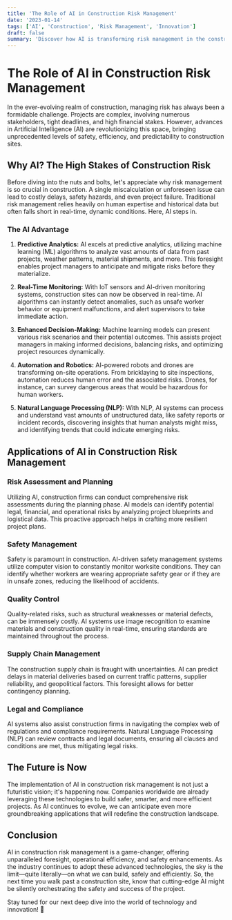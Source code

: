 ```yaml
---
title: 'The Role of AI in Construction Risk Management'
date: '2023-01-14'
tags: ['AI', 'Construction', 'Risk Management', 'Innovation']
draft: false
summary: 'Discover how AI is transforming risk management in the construction industry, making job sites safer and more efficient through advanced technology and predictive analytics.'
---
```


# The Role of AI in Construction Risk Management

In the ever-evolving realm of construction, managing risk has always been a formidable challenge. Projects are complex, involving numerous stakeholders, tight deadlines, and high financial stakes. However, advances in Artificial Intelligence (AI) are revolutionizing this space, bringing unprecedented levels of safety, efficiency, and predictability to construction sites.

## Why AI? The High Stakes of Construction Risk

Before diving into the nuts and bolts, let's appreciate why risk management is so crucial in construction. A single miscalculation or unforeseen issue can lead to costly delays, safety hazards, and even project failure. Traditional risk management relies heavily on human expertise and historical data but often falls short in real-time, dynamic conditions. Here, AI steps in.

### The AI Advantage

1. **Predictive Analytics:**
   AI excels at predictive analytics, utilizing machine learning (ML) algorithms to analyze vast amounts of data from past projects, weather patterns, material shipments, and more. This foresight enables project managers to anticipate and mitigate risks before they materialize.

2. **Real-Time Monitoring:**
   With IoT sensors and AI-driven monitoring systems, construction sites can now be observed in real-time. AI algorithms can instantly detect anomalies, such as unsafe worker behavior or equipment malfunctions, and alert supervisors to take immediate action.

3. **Enhanced Decision-Making:**
   Machine learning models can present various risk scenarios and their potential outcomes. This assists project managers in making informed decisions, balancing risks, and optimizing project resources dynamically.

4. **Automation and Robotics:**
   AI-powered robots and drones are transforming on-site operations. From bricklaying to site inspections, automation reduces human error and the associated risks. Drones, for instance, can survey dangerous areas that would be hazardous for human workers.

5. **Natural Language Processing (NLP):**
   With NLP, AI systems can process and understand vast amounts of unstructured data, like safety reports or incident records, discovering insights that human analysts might miss, and identifying trends that could indicate emerging risks.

## Applications of AI in Construction Risk Management

### Risk Assessment and Planning

Utilizing AI, construction firms can conduct comprehensive risk assessments during the planning phase. AI models can identify potential legal, financial, and operational risks by analyzing project blueprints and logistical data. This proactive approach helps in crafting more resilient project plans.

### Safety Management

Safety is paramount in construction. AI-driven safety management systems utilize computer vision to constantly monitor worksite conditions. They can identify whether workers are wearing appropriate safety gear or if they are in unsafe zones, reducing the likelihood of accidents.

### Quality Control

Quality-related risks, such as structural weaknesses or material defects, can be immensely costly. AI systems use image recognition to examine materials and construction quality in real-time, ensuring standards are maintained throughout the process.

### Supply Chain Management

The construction supply chain is fraught with uncertainties. AI can predict delays in material deliveries based on current traffic patterns, supplier reliability, and geopolitical factors. This foresight allows for better contingency planning.

### Legal and Compliance

AI systems also assist construction firms in navigating the complex web of regulations and compliance requirements. Natural Language Processing (NLP) can review contracts and legal documents, ensuring all clauses and conditions are met, thus mitigating legal risks.

## The Future is Now

The implementation of AI in construction risk management is not just a futuristic vision; it's happening now. Companies worldwide are already leveraging these technologies to build safer, smarter, and more efficient projects. As AI continues to evolve, we can anticipate even more groundbreaking applications that will redefine the construction landscape.

## Conclusion

AI in construction risk management is a game-changer, offering unparalleled foresight, operational efficiency, and safety enhancements. As the industry continues to adopt these advanced technologies, the sky is the limit—quite literally—on what we can build, safely and efficiently. So, the next time you walk past a construction site, know that cutting-edge AI might be silently orchestrating the safety and success of the project.

Stay tuned for our next deep dive into the world of technology and innovation! 🚀
